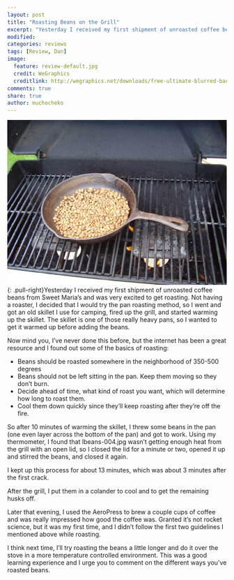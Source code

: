 ```yaml
---
layout: post
title: "Roasting Beans on the Grill"
excerpt: "Yesterday I received my first shipment of unroasted coffee beans from Sweet Maria’s and was very excited to get roasting. Not having a roaster, I decided that I would try the pan roasting method, so I went and got an old skillet I use for camping, fired up the grill, and started warming up the skillet."
modified: 
categories: reviews
tags: [Review, Dan]
image:
  feature: review-default.jpg
  credit: WeGraphics
  creditlink: http://wegraphics.net/downloads/free-ultimate-blurred-background-pack/
comments: true
share: true
author: muchocheko
---
```

![Roasting Coffee](/images/beans-004.jpg){: .pull-right}Yesterday I received my first shipment of unroasted coffee beans from Sweet Maria’s and was very excited to get roasting. Not having a roaster, I decided that I would try the pan roasting method, so I went and got an old skillet I use for camping, fired up the grill, and started warming up the skillet. The skillet is one of those really heavy pans, so I wanted to get it warmed up before adding the beans.

Now mind you, I’ve never done this before, but the internet has been a great resource and I found out some of the basics of roasting:

* Beans should be roasted somewhere in the neighborhood of 350-500 degrees
* Beans should not be left sitting in the pan. Keep them moving so they don’t burn.
* Decide ahead of time, what kind of roast you want, which will determine how long to roast them.
* Cool them down quickly since they’ll keep roasting after they’re off the fire.

So after 10 minutes of warming the skillet, I threw some beans in the pan (one even layer across the bottom of the pan) and got to work. Using my thermometer, I found that Ibeans-004.jpg wasn’t getting enough heat from the grill with an open lid, so I closed the lid for a minute or two, opened it up and stirred the beans, and closed it again.

I kept up this process for about 13 minutes, which was about 3 minutes after the first crack.

After the grill, I put them in a colander to cool and to get the remaining husks off.

Later that evening, I used the AeroPress to brew a couple cups of coffee and was really impressed how good the coffee was. Granted it’s not rocket science, but it was my first time, and I didn’t follow the first two guidelines I mentioned above while roasting.

I think next time, I’ll try roasting the beans a little longer and do it over the stove in a more temperature controlled environment. This was a good learning experience and I urge you to comment on the different ways you’ve roasted beans.
